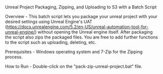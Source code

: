 Unreal Project Packaging, Zipping, and Uploading to S3 with a Batch Script

Overview - This batch script lets you package your unreal project with your desired settings using Unreal Engine's UAT (https://docs.unrealengine.com/5.2/en-US/unreal-automation-tool-for-unreal-engine/) without opening the Unreal engine itself. After packaging the script also zips the packaged files. You are free to add further functions to the script such as uploading, deleting, etc.

Prerequisites - Windows operating system and 7-Zip for the Zipping process.

How to Run - Double-click on the "pack-zip-unreal-project.bat" file.
